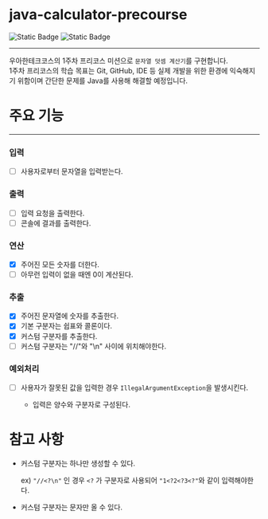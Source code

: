 # java-calculator-precourse

![Static Badge](https://img.shields.io/badge/precourse-week1-green)
![Static Badge](https://img.shields.io/badge/test_passed-0%2F12-blue)

---
우아한테크코스의 1주차 프리코스 미션으로 `문자열 덧셈 계산기`를 구현합니다. <br>
1주차 프리코스의 학습 목표는 Git, GitHub, IDE 등 실제 개발을 위한 환경에 익숙해지기 위함이며
간단한 문제를 Java를 사용해 해결할 예정입니다.

# 주요 기능

---

### 입력

- [ ] 사용자로부터 문자열을 입력받는다.

### 출력

- [ ] 입력 요청을 출력한다.
- [ ] 콘솔에 결과를 출력한다.

### 연산

- [x] 주어진 모든 숫자를 더한다.
- [ ] 아무런 입력이 없을 때엔 0이 계산된다.

### 추출

- [x] 주어진 문자열에 숫자를 추출한다.
- [x] 기본 구분자는 쉽표와 콜론이다.
- [x] 커스텀 구분자를 추출한다.
- [ ] 커스텀 구분자는 "//"와 "\n" 사이에 위치해야한다.

### 예외처리

- [ ] 사용자가 잘못된 값을 입력한 경우 `IllegalArgumentException`을 발생시킨다.

    - 입력은 양수와 구분자로 구성된다.

# 참고 사항

- 커스텀 구분자는 하나만 생성할 수 있다.

  ex) `"//<?\n"` 인 경우 `<?` 가 구분자로 사용되어 `"1<?2<?3<?"`와 같이 입력해야한다.


- 커스텀 구분자는 문자만 올 수 있다.
